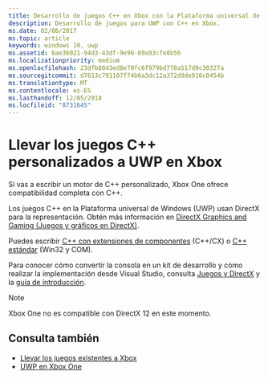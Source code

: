 ```yaml
---
title: Desarrollo de juegos C++ en Xbox con la Plataforma universal de Windows (UWP)
description: Desarrollo de juegos para UWP con C++ en Xbox.
ms.date: 02/08/2017
ms.topic: article
keywords: windows 10, uwp
ms.assetid: 6ae36021-94d3-43df-9e96-69a93cfe8b56
ms.localizationpriority: medium
ms.openlocfilehash: 23dfb8843ed8e70fc6f979bd778a517d0c30327a
ms.sourcegitcommit: d7613c791107f74b6a3dc12a372d9de916c0454b
ms.translationtype: MT
ms.contentlocale: es-ES
ms.lasthandoff: 12/05/2018
ms.locfileid: "8731645"
---
```

# <a name="bring-custom-c-games-to-uwp-on-xbox"></a>Llevar los juegos C++ personalizados a UWP en Xbox

Si vas a escribir un motor de C++ personalizado, Xbox One ofrece compatibilidad completa con C++. 

Los juegos C++ en la Plataforma universal de Windows (UWP) usan DirectX para la representación. Obtén más información en [DirectX Graphics and Gaming (Juegos y gráficos en DirectX)](https://msdn.microsoft.com/library/windows/desktop/ee663274(v=vs.85).aspx).

Puedes escribir [C++ con extensiones de componentes](https://msdn.microsoft.com/library/windows/apps/hh699871.aspx) (C++/CX) o [C++ estándar](https://msdn.microsoft.com/library/windows/apps/mt592904.aspx) (Win32 y COM).

Para conocer cómo convertir la consola en un kit de desarrollo y cómo realizar la implementación desde Visual Studio, consulta [Juegos y DirectX](../gaming/index.md) y la [guía de introducción](getting-started.md).

> [!NOTE]
> Xbox One no es compatible con DirectX 12 en este momento.


## <a name="see-also"></a>Consulta también
- [Llevar los juegos existentes a Xbox](development-lanes-landing.md)
- [UWP en Xbox One](index.md)

